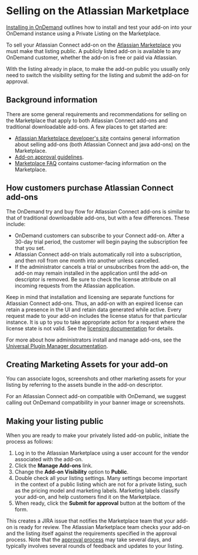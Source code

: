 # Selling on the Atlassian Marketplace

[Installing in OnDemand](./installing-in-ondemand.html) outlines how to install and test your add-on
into your OnDemand instance  using a Private Listing on the Marketplace.

To sell your Atlassian Connect add-on on the [Atlassian Marketplace](https://marketplace.atlassian.com/)
you must make that listing public. A publicly listed add-on is available to any OnDemand customer,
whether the add-on is free or paid via Atlassian.

With the listing already in place, to make the add-on public you usually only need to switch the
visibility setting for the listing and submit the add-on for approval.

## Background information
There are some general requirements and recommendations for selling on the Marketplace that apply to
both Atlassian Connect add-ons and traditional downloadable add-ons. A few places to get started are:

- [Atlassian Marketplace developer's site](https://developer.atlassian.com/display/MARKET/Marketplace+overview)
contains general information about selling add-ons (both Atlassian Connect and java add-ons)
on the Marketplace.
- [Add-on approval guidelines](https://developer.atlassian.com/display/MARKET/Add-on+approval+guidelines#Add-onapprovalguidelines-CriteriaforAtlassianConnectadd-ons).
- [Marketplace FAQ](https://www.atlassian.com/licensing/marketplace) contains customer-facing
information on the Marketplace.

## How customers purchase Atlassian Connect add-ons
The OnDemand try and buy flow for Atlassian Connect add-ons is similar to that of traditional
downloadable add-ons, but with a few differences. These include:

- OnDemand customers can subscribe to your Connect add-on. After a 30-day trial period, the customer
will begin paying the subscription fee that you set.
- Atlassian Connect add-on trials automatically roll into a subscription, and then roll from one
month into another unless cancelled.
- If the administrator cancels a trial or unsubscribes from the add-on, the add-on may remain
installed in the application until the add-on descriptor is removed. Be sure to check the license
attribute on all incoming requests from the Atlassian application.

Keep in mind that installation and licensing are separate functions for Atlassian Connect add-ons.
Thus, an add-on with an expired license can retain a presence in the UI and retain data generated
while active. Every request made to your add-on includes the license status for that particular
instance. It is up to you to take appropriate action for a request where the license state is not
valid. See the [licensing documentation](../concepts/licensing.html) for details.

For more about how administrators install and manage add-ons, see the
[Universal Plugin Manager documentation](https://confluence.atlassian.com/display/UPM/About+the+Universal+Plugin+Manager).

## Creating Marketing Assets for your add-on
You can associate logos, screenshots and other marketing assets for your listing by referring to the
assets bundle in the add-on descriptor.

For an Atlassian Connect add-on compatible with OnDemand, we suggest calling out OnDemand
compatibility in your banner image or screenshots.

## Making your listing public
When you are ready to make your privately listed add-on public, initiate the process as follows:

1. Log in to the Atlassian Marketplace using a user account for the vendor associated with the add-on.
2. Click the **Manage Add-ons** link. 
3. Change the **Add-on Visibility** option to **Public**. 
4. Double check all your listing settings. Many settings become important in the context of a public
listing which are not for a private listing, such as the pricing model and marketing labels.
Marketing labels classify your add-on, and help customers find it on the Marketplace.
5. When ready, click the **Submit for approval** button at the bottom of the form.

This creates a JIRA issue that notifies the Marketplace team that your add-on is ready for review. The Atlassian
Marketplace team checks your add-on and the listing itself against the requirements specified in the approval process.
Note that the [approval process](https://developer.atlassian.com/display/MARKET/Add-on+approval+guidelines#Add-onapprovalguidelines-CriteriaforAtlassianConnectadd-ons) may take several days, and
typically involves several rounds of feedback and updates to your listing.